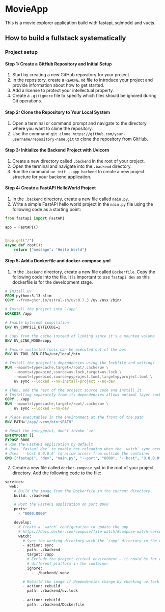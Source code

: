 # MovieApp

This is a movie explorer application build with fastapi, sqlmodel and vuejs.



## How to build a fullstack systematically

### Project setup

#### **Step 1: Create a GitHub Repository and Initial Setup**

1. Start by creating a new GitHub repository for your project.
2. In the repository, create a `README.md` file to introduce your project and provide information about how to get started.
3. Add a license to protect your intellectual property.
4. Create a `.gitignore` file to specify which files should be ignored during Git operations.

#### **Step 2: Clone the Repository to Your Local System**

1. Open a terminal or command prompt and navigate to the directory where you want to clone the repository.
2. Use the command `git clone https://github.com/your-username/repository-name.git` to clone the repository from GitHub.

#### **Step 3: Initialize the Backend Project with Uvicorn**

1. Create a new directory called `.backend` in the root of your project.
2. Open the terminal and navigate into the `.backend` directory.
3. Run the command `uv init --app backend` to create a new project structure for your backend application.

#### **Step 4: Create a FastAPI HelloWorld Project**

1. In the `.backend` directory, create a new file called `main.py`.
2. Write a simple FastAPI hello world project in the `main.py` file using the following code as a starting point:

```python
from fastapi import FastAPI

app = FastAPI()


@app.get("/")
async def root():
    return {"message": "Hello World"}
```

#### **Step 5: Add a Dockerfile and docker-compose.yml**

1. In the `.backend` directory, create a new file called `Dockerfile`. Copy the following code into the file. It is important to use `fastapi dev` as this dockerfile is for the development stage.

```dockerfile
# Install uv
FROM python:3.13-slim
COPY --from=ghcr.io/astral-sh/uv:0.7.3 /uv /uvx /bin/

# Install the project into `/app`
WORKDIR /app

# Enable bytecode compilation
ENV UV_COMPILE_BYTECODE=1

# Copy from the cache instead of linking since it's a mounted volume
ENV UV_LINK_MODE=copy

# Ensure installed tools can be executed out of the box
ENV UV_TOOL_BIN_DIR=/usr/local/bin

# Install the project's dependencies using the lockfile and settings
RUN --mount=type=cache,target=/root/.cache/uv \
    --mount=type=bind,source=uv.lock,target=uv.lock \
    --mount=type=bind,source=pyproject.toml,target=pyproject.toml \
    uv sync --locked --no-install-project --no-dev

# Then, add the rest of the project source code and install it
# Installing separately from its dependencies allows optimal layer caching
COPY . /app
RUN --mount=type=cache,target=/root/.cache/uv \
    uv sync --locked --no-dev

# Place executables in the environment at the front of the path
ENV PATH="/app/.venv/bin:$PATH"

# Reset the entrypoint, don't invoke `uv`
ENTRYPOINT []
EXPOSE 8000
# Run the FastAPI application by default
# Uses `fastapi dev` to enable hot-reloading when the `watch` sync occurs
# Uses `--host 0.0.0.0` to allow access from outside the container
CMD ["fastapi", "dev", "main.py", "--port", "8000", "--host", "0.0.0.0"]
```

2. Create a new file called `docker-compose.yml` in the root of your project directory. Add the following code to the file:

```dockerfile
services:
  web:
    # Build the image from the Dockerfile in the current directory
    build: ./backend

    # Host the FastAPI application on port 8000
    ports:
      - "8000:8000"

    develop:
      # Create a `watch` configuration to update the app
      # https://docs.docker.com/compose/file-watch/#compose-watch-versus-bind-mounts
      watch:
        # Sync the working directory with the `/app` directory in the container
        - action: sync
          path: ./backend
          target: /app
          # Exclude the project virtual environment — it could be for a
          # different platform in the container
          ignore:
            - ./backend/.venv

        # Rebuild the image if dependencies change by checking uv.lock
        - action: rebuild
          path: ./backend/uv.lock
        
        - action: rebuild
          path: ./backend/Dockerfile
```
